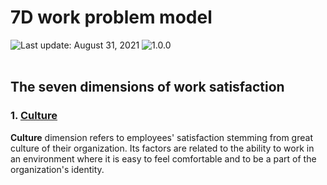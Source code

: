 # 7D work problem model
<div align="left">
   <img id="last-update-badge" src="https://img.shields.io/badge/%F0%9F%93%85%20Last%20update%20-%20August%2031%2C%202021-blue.svg" alt="Last update: August 31, 2021" /> <img src="https://img.shields.io/badge/ %E2%9C%94%20Typology%20version%20-%201.0.0-yellow.svg" alt="1.0.0"/>
</div>
<br/>

## The seven dimensions of work satisfaction

### 1. [Culture](dimensions/culture.md)

__Culture__ dimension refers to employees' satisfaction stemming from great culture of their organization. Its factors are related to the ability to work in an environment where it is easy to feel comfortable and to be a part of the organization's identity.



